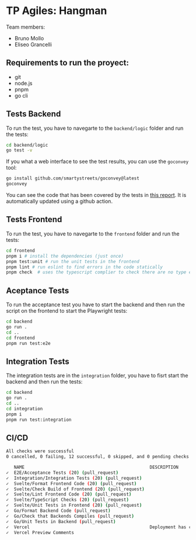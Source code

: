 # TP Agiles: Hangman

Team members:
- Bruno Mollo 
- Eliseo Grancelli


## Requirements to run the proyect:
- git 
- node.js
- pnpm
- go cli

## Tests Backend

To run the test, you have to navegarte to the `backend/logic` folder and run the tests:
```bash
cd backend/logic
go test -v
```

If you what a web interface to see the test results, you can use the `goconvey` tool:
```bash
go install github.com/smartystreets/goconvey@latest 
goconvey 
```

You can see the code that has been covered by the tests in [this report](https://html-preview.github.io/?url=https://github.com/eliseograncelli/TP_Agiles/blob/main/frontend/logic/cover.html#ec600507-849d-5f0c-a0b2-d76d4f61c4fa).
It is automatically updated using a github action.



## Tests Frontend

To run the test, you have to navegarte to the `frontend` folder and run the tests:
```bash
cd frontend
pnpm i # install the dependencies (just once)
pnpm test:unit # run the unit tests in the frontend 
pnpm lint # run eslint to find errors in the code statically
pnpm check  # uses the typescript complier to check there are no type errors 
```

## Aceptance Tests
To run the acceptance test you have to start the backend and then run the script on the frontend to start the Playwright tests:
```bash
cd backend
go run . 
cd ..
cd frontend
pnpm run test:e2e
```


## Integration Tests
The integration tests are in the `integration` folder, you have to fisrt start the backend and then run the tests:
```bash
cd backend
go run . 
cd ..
cd integration 
pnpm i
pnpm run test:integration
```


## CI/CD
```bash
All checks were successful
0 cancelled, 0 failing, 12 successful, 0 skipped, and 0 pending checks

   NAME                                                DESCRIPTION               ELAPSED  
✓  E2E/Acceptance Tests (20) (pull_request)                                      46s      
✓  Integration/Integration Tests (20) (pull_request)                             27s      
✓  Svelte/Format Frontend Code (20) (pull_request)                               10s      
✓  Svelte/Check Build of Frontend (20) (pull_request)                            12s      
✓  Svelte/Lint Frontend Code (20) (pull_request)                                 14s      
✓  Svelte/TypeScript Checks (20) (pull_request)                                  15s      
✓  Svelte/Unit Tests in Frontend (20) (pull_request)                             11s      
✓  Go/Format Backend Code (pull_request)                                         7s       
✓  Go/Check that Backends Compiles (pull_request)                                25s      
✓  Go/Unit Tests in Backend (pull_request)                                       18s      
✓  Vercel                                              Deployment has completed           
✓  Vercel Preview Comments                                                                
```

